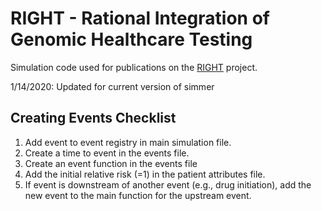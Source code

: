 RIGHT - Rational Integration of Genomic Healthcare Testing
===================================

Simulation code used for publications on the [RIGHT](https://rightsim.org) project.

1/14/2020: Updated for current version of simmer


Creating Events Checklist
-------------------------
1. Add event to event registry in main simulation file.
2. Create a time to event in the events file.
3. Create an event function in the events file
4. Add the initial relative risk (=1) in the patient attributes file.  
5. If event is downstream of another event (e.g., drug initiation), add the new event to the main function for the upstream event. 
